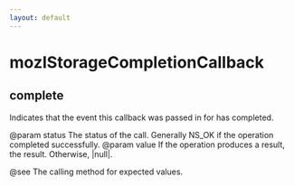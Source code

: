 ```yaml
---
layout: default
---
```


# mozIStorageCompletionCallback #

## complete ##

Indicates that the event this callback was passed in for has completed.

@param status
       The status of the call. Generally NS_OK if the operation
       completed successfully.
@param value
       If the operation produces a result, the result. Otherwise,
       |null|.

@see The calling method for expected values.

